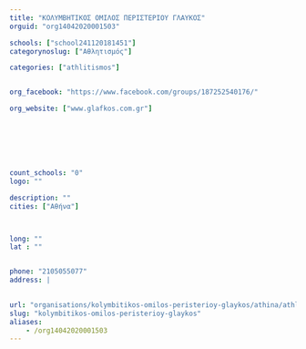 ```yaml
---
title: "ΚΟΛΥΜΒΗΤΙΚΟΣ ΟΜΙΛΟΣ ΠΕΡΙΣΤΕΡΙΟΥ ΓΛΑΥΚΟΣ"
orguid: "org14042020001503"

schools: ["school241120181451"]
categorynoslug: ["Αθλητισμός"]

categories: ["athlitismos"]


org_facebook: "https://www.facebook.com/groups/187252540176/"

org_website: ["www.glafkos.com.gr"]







count_schools: "0"
logo: ""

description: ""
cities: ["Αθήνα"]



long: ""
lat : ""


phone: "2105055077"
address: |
    

url: "organisations/kolymbitikos-omilos-peristerioy-glaykos/athina/athlitismos"
slug: "kolymbitikos-omilos-peristerioy-glaykos"
aliases:
    - /org14042020001503
---
```




